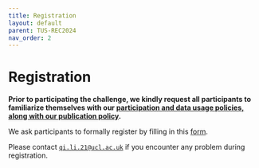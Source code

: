 ```yaml
---
title: Registration
layout: default
parent: TUS-REC2024
nav_order: 2
---
```


# Registration

**Prior to participating the challenge, we kindly request all participants to familiarize themselves with our [participation and data usage policies, along with our publication policy](policies.html).**

We ask participants to formally register by filling in this [form](https://forms.office.com/e/dPg47ktV7M).

Please contact [`qi.li.21@ucl.ac.uk`](mailto:qi.li.21@ucl.ac.uk) if you encounter any problem during registration.

<!-- Furthermore, we ask participants to formally register by emailing their intent to participate to [`qi.li.21@ucl.ac.uk`](mailto:qi.li.21@ucl.ac.uk) with the following information:**

- Team name;
- Full name(s) and email address(es) of all team members;
- Team affiliation and country (e.g. University College London, United Kingdom); -->



